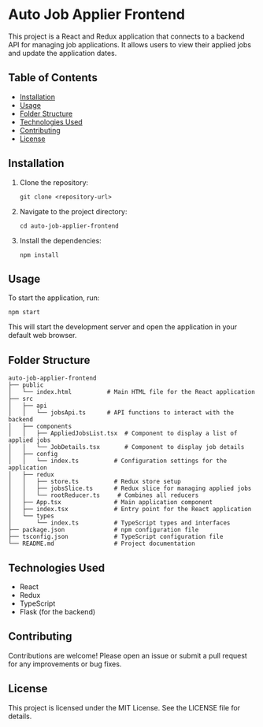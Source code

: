# Auto Job Applier Frontend

This project is a React and Redux application that connects to a backend API for managing job applications. It allows users to view their applied jobs and update the application dates.

## Table of Contents

- [Installation](#installation)
- [Usage](#usage)
- [Folder Structure](#folder-structure)
- [Technologies Used](#technologies-used)
- [Contributing](#contributing)
- [License](#license)

## Installation

1. Clone the repository:
   ```
   git clone <repository-url>
   ```
2. Navigate to the project directory:
   ```
   cd auto-job-applier-frontend
   ```
3. Install the dependencies:
   ```
   npm install
   ```

## Usage

To start the application, run:
```
npm start
```
This will start the development server and open the application in your default web browser.

## Folder Structure

```
auto-job-applier-frontend
├── public
│   └── index.html          # Main HTML file for the React application
├── src
│   ├── api
│   │   └── jobsApi.ts      # API functions to interact with the backend
│   ├── components
│   │   ├── AppliedJobsList.tsx  # Component to display a list of applied jobs
│   │   └── JobDetails.tsx       # Component to display job details
│   ├── config
│   │   └── index.ts          # Configuration settings for the application
│   ├── redux
│   │   ├── store.ts          # Redux store setup
│   │   ├── jobsSlice.ts      # Redux slice for managing applied jobs
│   │   └── rootReducer.ts     # Combines all reducers
│   ├── App.tsx               # Main application component
│   ├── index.tsx             # Entry point for the React application
│   └── types
│       └── index.ts          # TypeScript types and interfaces
├── package.json              # npm configuration file
├── tsconfig.json             # TypeScript configuration file
└── README.md                 # Project documentation
```

## Technologies Used

- React
- Redux
- TypeScript
- Flask (for the backend)

## Contributing

Contributions are welcome! Please open an issue or submit a pull request for any improvements or bug fixes.

## License

This project is licensed under the MIT License. See the LICENSE file for details.